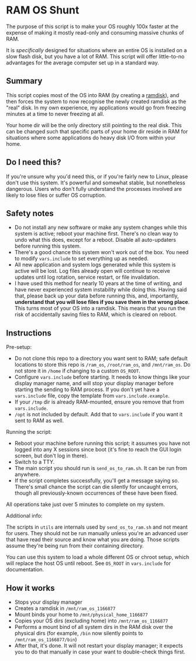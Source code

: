 # RAM OS Shunt

The purpose of this script is to make your OS roughly 100x faster at the
expense of making it mostly read-only and consuming massive chunks of RAM.

It is _specifically_ designed for situations where an entire OS is installed on
a slow flash disk, but you have a lot of RAM. This script will offer
little-to-no advantages for the average computer set up in a standard way.

## Summary

This script copies most of the OS into RAM (by creating a 
[ramdisk](https://en.wikipedia.org/wiki/Tmpfs)),
and then forces the
system to now recognise the newly created ramdisk as the "real" disk. In my own
experience, my applications would go from freezing minutes at a time to never
freezing at all.

Your home dir will be the only directory still pointing to the real disk. This
can be changed such that specific parts of your home dir reside in RAM for
situations where some applications do heavy disk I/O from within your home.

## Do I need this?

If you're unsure why you'd need this, or if you're fairly new to Linux, please
don't use this system. It's powerful and somewhat stable, but nonetheless
dangerous. Users who don't fully understand the processes involved are likely
to lose files or suffer OS corruption.

## Safety notes

* Do not install any new software or make any system changes while this system
  is active; reboot your machine first. There's no clean way to undo what this
  does, except for a reboot. Disable all auto-updaters before running this
  system.
* There's a good chance this system won't work out of the box. You need to
  modify `vars.include` to set everything up as needed.
* All new application and system logs generated while this system is active
  will be lost. Log files already open will continue to receive updates until
  log rotation, service restart, or file invalidation.
* I have used this method for nearly 10 years at the time of writing, and have
  never experienced system instability while doing this. Having said that,
  please
  back up your data before running this, and, importantly, **understand that
  you will lose files if you save them in the wrong place**. This turns most of
  your OS into a ramdisk. This means that you run the risk of accidentally
  saving files to RAM, which is cleared on reboot.

## Instructions

Pre-setup:

* Do not clone this repo to a directory you want sent to RAM; safe default
  locations to store this repo is `/ram_os`, `/root/ram_os`, and `/mnt/ram_os`.
  Do not store it in `/home` if changing to a custom `OS_ROOT`.
* Configure `vars.include` before starting. It needs to know things like your
  display manager name, and will stop your display manager before starting the
  sending to RAM process. If you don't yet have a `vars.include` file, copy the
  template from `vars.include.example`.
* If your `/tmp` dir is already RAM-mounted, ensure you remove that from
  `vars.include`.
* `/opt` is not included by default. Add that to `vars.include` if you want it
  sent to RAM as well.

Running the script:

* Reboot your machine before running this script; it assumes you have not
  logged into any X sessions since boot (it's fine to reach the GUI login
  screen,
  but don't log in there).
* Switch to a TTY.
* The main script you should run is `send_os_to_ram.sh`. It can be run from
  anywhere.
* If the script completes successfully, you'll get a message saying so. There's
  small chance the script can die silently for uncaught errors, though all
  previously-known occurrences of these have been fixed.
  
All operations take just over 5 minutes to complete on my system.

Additional info:

The scripts in `utils` are internals used by `send_os_to_ram.sh` and not meant
for users. They should not be run manually unless you're an advanced user that
have read their source and know what you are doing. Those scripts assume
they're being run from their containing directory.

You can use this system to load a whole different OS or chroot setup, which
will replace the host OS until reboot. See `OS_ROOT` in `vars.include` for
documentation.

## How it works

* Stops your display manager
* Creates a ramdisk in `/mnt/ram_os_1166877`
* Mount binds your home to `/mnt/physical_home_1166877`
* Copies your OS dirs (excluding home) into `/mnt/ram_os_1166877`
* Performs a mount bind of all system dirs in the RAM disk over the physical
  dirs (for example, `/bin` now silently points to `/mnt/ram_os_1166877/bin`)
* After that, it's done. It will not restart your display manager; it expects
  you
  to do that manually in case your want to double-check things first.
